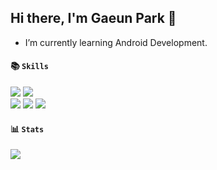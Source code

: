 ## Hi there, I'm Gaeun Park 👋
- I’m currently learning Android Development.

#### 📚 `Skills`
<p>
<img src="https://img.shields.io/badge/Kotlin-7F52FF?style=for-the-badge&logo=Kotlin&logoColor=white">
<img src="https://img.shields.io/badge/Python-3776AB?style=for-the-badge&logo=Python&logoColor=white"> <br>
<img src="https://img.shields.io/badge/Android-3DDC84?style=for-the-badge&logo=Android&logoColor=black">
<img src="https://img.shields.io/badge/Firebase-FFCA28?style=for-the-badge&logo=Firebase&logoColor=black">
<img src="https://img.shields.io/badge/Git-F05032?style=for-the-badge&logo=Git&logoColor=white"> <br>
</p>

#### 📊 `Stats`
<p>
<a href="https://github.com/gaeunpark924">
  <img align="top" src="https://github-readme-stats.vercel.app/api?username=gaeunpark924&show_icons=true&theme=transparent" />
</a>
</p>
